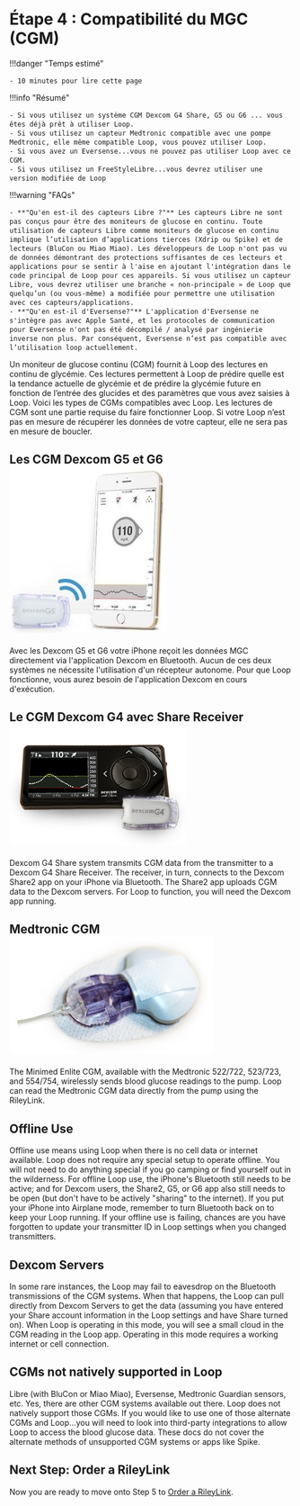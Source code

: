 # Étape 4 : Compatibilité du MGC (CGM)

!!!danger "Temps estimé"

    - 10 minutes pour lire cette page

!!!info "Résumé"

    - Si vous utilisez un système CGM Dexcom G4 Share, G5 ou G6 ... vous êtes déjà prêt à utiliser Loop.
    - Si vous utilisez un capteur Medtronic compatible avec une pompe Medtronic, elle même compatible Loop, vous pouvez utiliser Loop.
    - Si vous avez un Eversense...vous ne pouvez pas utiliser Loop avec ce CGM.
    - Si vous utilisez un FreeStyleLibre...vous devrez utiliser une version modifiée de Loop

!!!warning "FAQs"

    - **"Qu'en est-il des capteurs Libre ?"** Les capteurs Libre ne sont pas conçus pour être des moniteurs de glucose en continu. Toute utilisation de capteurs Libre comme moniteurs de glucose en continu implique l’utilisation d’applications tierces (Xdrip ou Spike) et de lecteurs (BluCon ou Miao Miao). Les développeurs de Loop n'ont pas vu de données démontrant des protections suffisantes de ces lecteurs et applications pour se sentir à l'aise en ajoutant l'intégration dans le code principal de Loop pour ces appareils. Si vous utilisez un capteur Libre, vous devrez utiliser une branche « non-principale » de Loop que quelqu’un (ou vous-même) a modifiée pour permettre une utilisation avec ces capteurs/applications.
    - **"Qu'en est-il d'Eversense?"** L'application d'Eversense ne s'intègre pas avec Apple Santé, et les protocoles de communication pour Eversense n'ont pas été décompilé / analysé par ingénierie inverse non plus. Par conséquent, Eversense n’est pas compatible avec l’utilisation loop actuellement.

Un moniteur de glucose continu (CGM) fournit à Loop des lectures en continu de glycémie. Ces lectures permettent à Loop de prédire quelle est la tendance actuelle de glycémie et de prédire la glycémie future en fonction de l’entrée des glucides et des paramètres que vous avez saisies à Loop. Voici les types de CGMs compatibles avec Loop. Les lectures de CGM sont une partie requise du faire fonctionner Loop. Si votre Loop n’est pas en mesure de récupérer les données de votre capteur, elle ne sera pas en mesure de boucler.

## Les CGM Dexcom G5 et G6 ![G5](img/g5.jpg)

Avec les Dexcom G5 et G6 votre iPhone reçoit les données MGC directement via l'application Dexcom en Bluetooth. Aucun de ces deux systèmes ne nécessite l'utilisation d'un récepteur autonome. Pour que Loop fonctionne, vous aurez besoin de l'application Dexcom en cours d'exécution.

## Le CGM Dexcom G4 avec Share Receiver ![G4 With Receiver](img/g4_receiver.png)

Dexcom G4 Share system transmits CGM data from the transmitter to a Dexcom G4 Share Receiver. The receiver, in turn, connects to the Dexcom Share2 app on your iPhone via Bluetooth. The Share2 app uploads CGM data to the Dexcom servers. For Loop to function, you will need the Dexcom app running.

## Medtronic CGM ![Enlite](img/enlite.png)

The Minimed Enlite CGM, available with the Medtronic 522/722, 523/723, and 554/754, wirelessly sends blood glucose readings to the pump. Loop can read the Medtronic CGM data directly from the pump using the RileyLink.

## Offline Use

Offline use means using Loop when there is no cell data or internet available. Loop does not require any special setup to operate offline. You will not need to do anything special if you go camping or find yourself out in the wilderness. For offline Loop use, the iPhone's Bluetooth still needs to be active; and for Dexcom users, the Share2, G5, or G6 app also still needs to be open (but don't have to be actively "sharing" to the internet). If you put your iPhone into Airplane mode, remember to turn Bluetooth back on to keep your Loop running. If your offline use is failing, chances are you have forgotten to update your transmitter ID in Loop settings when you changed transmitters.

## Dexcom Servers

In some rare instances, the Loop may fail to eavesdrop on the Bluetooth transmissions of the CGM systems.  When that happens, the Loop can pull directly from Dexcom Servers to get the data (assuming you have entered your Share account information in the Loop settings and have Share turned on). When Loop is operating in this mode, you will see a small cloud in the CGM reading in the Loop app. Operating in this mode requires a working internet or cell connection.

## CGMs not natively supported in Loop

Libre (with BluCon or Miao Miao), Eversense, Medtronic Guardian sensors, etc. Yes, there are other CGM systems available out there. Loop does not natively support those CGMs.  If you would like to use one of those alternate CGMs and Loop...you will need to look into third-party integrations to allow Loop to access the blood glucose data.  These docs do not cover the alternate methods of unsupported CGM systems or apps like Spike.

## Next Step: Order a RileyLink

Now you are ready to move onto Step 5 to [Order a RileyLink](step5.md).
